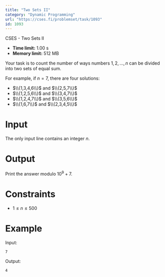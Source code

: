 ```yaml
---
title: "Two Sets II"
category: "Dynamic Programming"
url: "https://cses.fi/problemset/task/1093"
id: 1093
---
```


CSES - Two Sets II

  * **Time limit:** 1.00 s
  * **Memory limit:** 512 MB

Your task is to count the number of ways numbers $1,2,\ldots,n$ can be divided
into two sets of equal sum.

For example, if $n=7$, there are four solutions:

  * $\\{1,3,4,6\\}$ and $\\{2,5,7\\}$
  * $\\{1,2,5,6\\}$ and $\\{3,4,7\\}$
  * $\\{1,2,4,7\\}$ and $\\{3,5,6\\}$
  * $\\{1,6,7\\}$ and $\\{2,3,4,5\\}$

# Input

The only input line contains an integer $n$.

# Output

Print the answer modulo $10^9+7$.

# Constraints

  * $1 \le n \le 500$

# Example

Input:

    
    
    7
    

Output:

    
    
    4
    

